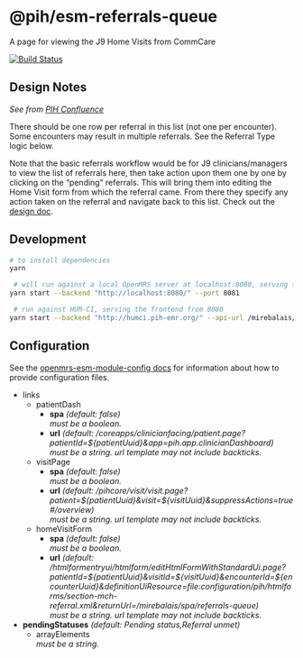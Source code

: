 # @pih/esm-referrals-queue

A page for viewing the J9 Home Visits from CommCare

[![Build Status](https://travis-ci.com/pih/pih-esm-referrals-queue.svg?branch=master)](https://travis-ci.com/pih/pih-esm-referrals-queue)

## Design Notes

*See from [PIH Confluence](https://pihemr.atlassian.net/wiki/spaces/DSS/pages/538116104/PIH+EMR+Referrals+Queue)*

There should be one row per referral in this list (not one per encounter).  Some encounters may result in multiple referrals.  See the Referral Type logic below.

Note that the basic referrals workflow would be for J9 clinicians/managers to view the list of referrals here, then take action upon them one by one by clicking on the “pending” referrals.  This will bring them into editing the Home Visit form from which the referral came.  From there they specify any action taken on the referral and navigate back to this list. 
Check out the [design doc](https://pihemr.atlassian.net/wiki/spaces/DSS/pages/538116104/PIH+EMR+Referrals+Queue).

## Development
```sh
# to install dependencies
yarn 

 # will run against a local OpenMRS server at localhost:8080, serving the frontend from 8081
yarn start --backend "http://localhost:8080/" --port 8081

 # run against HUM-CI, serving the frontend from 8080
yarn start --backend "http://humci.pih-emr.org/" --api-url /mirebalais/  
```



## Configuration
<!-- GENERATED BY OPENMRS CONFIG CLI -->
See the [openmrs-esm-module-config docs](https://wiki.openmrs.org/display/projects/openmrs-esm-module-config)
for information about how to provide configuration files.

- links
  - patientDash
    - **spa** *(default: false)*\
      *must be a boolean.*
    - **url** *(default: /coreapps/clinicianfacing/patient.page?patientId=${patientUuid}&app=pih.app.clinicianDashboard)*\
      *must be a string. url template may not include backticks.*
  - visitPage
    - **spa** *(default: false)*\
      *must be a boolean.*
    - **url** *(default: /pihcore/visit/visit.page?patient=${patientUuid}&visit=${visitUuid}&suppressActions=true#/overview)*\
      *must be a string. url template may not include backticks.*
  - homeVisitForm
    - **spa** *(default: false)*\
      *must be a boolean.*
    - **url** *(default: /htmlformentryui/htmlform/editHtmlFormWithStandardUi.page?patientId=${patientUuid}&visitId=${visitUuid}&encounterId=${encounterUuid}&definitionUiResource=file:configuration/pih/htmlforms/section-mch-referral.xml&returnUrl=/mirebalais/spa/referrals-queue)*\
      *must be a string. url template may not include backticks.*
- **pendingStatuses** *(default: Pending status,Referral unmet)*
  - arrayElements\
    *must be a string.*
<!-- END OF GENERATED -->
